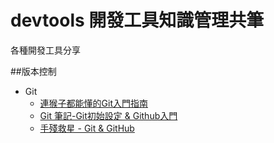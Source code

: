 # devtools 開發工具知識管理共筆

各種開發工具分享

##版本控制
- Git
  - [連猴子都能懂的Git入門指南](https://backlogtool.com/git-guide/tw/)
  - [Git 筆記-Git初始設定 & Github入門](http://tech.marsw.tw/blog/2013/08/16/git-notes-github)
  - [手殘救星 - Git & GitHub](http://note.drx.tw/2015/05/git-and-github-basic-with-sourcetree.html)